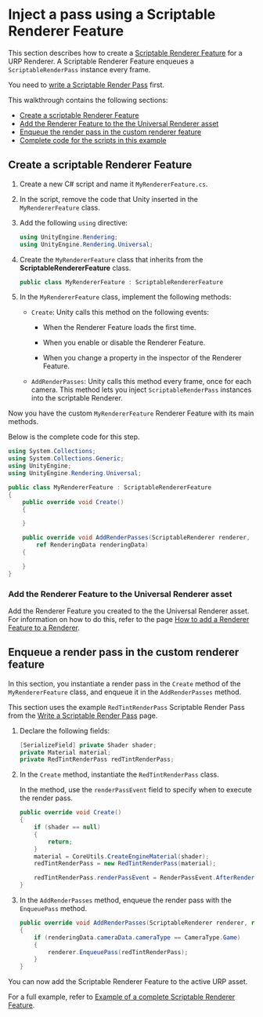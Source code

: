 # Inject a pass using a Scriptable Renderer Feature

This section describes how to create a [Scriptable Renderer Feature](intro-to-scriptable-renderer-features.md) for a URP Renderer. A Scriptable Renderer Feature enqueues a `ScriptableRenderPass` instance every frame.

You need to [write a Scriptable Render Pass](../write-a-scriptable-render-pass.md) first.

This walkthrough contains the following sections:

* [Create a scriptable Renderer Feature](#scriptable-renderer-feature)
* [Add the Renderer Feature to the the Universal Renderer asset](#add-renderer-feature-to-asset)
* [Enqueue the render pass in the custom renderer feature](#enqueue-the-render-pass-in-the-custom-renderer-feature)
* [Complete code for the scripts in this example](#code-renderer-feature)

## <a name="scriptable-renderer-feature"></a>Create a scriptable Renderer Feature

1. Create a new C# script and name it `MyRendererFeature.cs`.

2. In the script, remove the code that Unity inserted in the `MyRendererFeature` class.

3. Add the following `using` directive:

    ```C#
    using UnityEngine.Rendering;
    using UnityEngine.Rendering.Universal;
    ```

3. Create the `MyRendererFeature` class that inherits from the **ScriptableRendererFeature** class.

    ```C#
    public class MyRendererFeature : ScriptableRendererFeature    
    ```

4. In the `MyRendererFeature` class, implement the following methods:

    * `Create`: Unity calls this method on the following events:

        * When the Renderer Feature loads the first time.

        * When you enable or disable the Renderer Feature.

        * When you change a property in the inspector of the Renderer Feature.

    * `AddRenderPasses`: Unity calls this method every frame, once for each camera. This method lets you inject `ScriptableRenderPass` instances into the scriptable Renderer.

Now you have the custom `MyRendererFeature` Renderer Feature with its main methods.

Below is the complete code for this step.

```C#
using System.Collections;
using System.Collections.Generic;
using UnityEngine;
using UnityEngine.Rendering.Universal;

public class MyRendererFeature : ScriptableRendererFeature
{
    public override void Create()
    {

    }

    public override void AddRenderPasses(ScriptableRenderer renderer,
        ref RenderingData renderingData)
    {

    }
}
```

### <a name="add-renderer-feature-to-asset"></a>Add the Renderer Feature to the Universal Renderer asset

Add the Renderer Feature you created to the the Universal Renderer asset. For information on how to do this, refer to the page [How to add a Renderer Feature to a Renderer](../../urp-renderer-feature-how-to-add.md).

## <a name="enqueue-the-render-pass-in-the-custom-renderer-feature"></a>Enqueue a render pass in the custom renderer feature

In this section, you instantiate a render pass in the `Create` method of the `MyRendererFeature` class, and enqueue it in the `AddRenderPasses` method.

This section uses the example `RedTintRenderPass` Scriptable Render Pass from the [Write a Scriptable Render Pass](../write-a-scriptable-render-pass.md) page.

1. Declare the following fields:

    ```C#
    [SerializeField] private Shader shader;
    private Material material;
    private RedTintRenderPass redTintRenderPass;
    ```

1. In the `Create` method, instantiate the `RedTintRenderPass` class.

    In the method, use the `renderPassEvent` field to specify when to execute the render pass.

    ```C#
    public override void Create()
    {
        if (shader == null)
        {
            return;
        }
        material = CoreUtils.CreateEngineMaterial(shader);
        redTintRenderPass = new RedTintRenderPass(material);

        redTintRenderPass.renderPassEvent = RenderPassEvent.AfterRenderingSkybox;
    }
    ```

2. In the `AddRenderPasses` method, enqueue the render pass with the `EnqueuePass` method.

    ```C#
    public override void AddRenderPasses(ScriptableRenderer renderer, ref RenderingData renderingData)
    {
        if (renderingData.cameraData.cameraType == CameraType.Game)
        {
            renderer.EnqueuePass(redTintRenderPass);
        }
    }
    ```

You can now add the Scriptable Renderer Feature to the active URP asset.

For a full example, refer to [Example of a complete Scriptable Renderer Feature](../how-to-fullscreen-blit.md).
